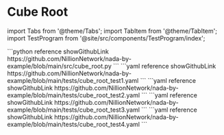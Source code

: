 # Cube Root

import Tabs from '@theme/Tabs';
import TabItem from '@theme/TabItem';
import TestProgram from '@site/src/components/TestProgram/index';

<Tabs>

<TabItem value="program" label="Nada program" default>
```python reference showGithubLink
https://github.com/NillionNetwork/nada-by-example/blob/main/src/cube_root.py
```
</TabItem>

<TabItem value="test-1" label="Test 1">
```yaml reference showGithubLink
https://github.com/NillionNetwork/nada-by-example/blob/main/tests/cube_root_test1.yaml
```
</TabItem>
<TabItem value="test-2" label="Test 2">
```yaml reference showGithubLink
https://github.com/NillionNetwork/nada-by-example/blob/main/tests/cube_root_test2.yaml
```
</TabItem>
<TabItem value="test-3" label="Test 3">
```yaml reference showGithubLink
https://github.com/NillionNetwork/nada-by-example/blob/main/tests/cube_root_test3.yaml
```
</TabItem>
<TabItem value="test-4" label="Test 4">
```yaml reference showGithubLink
https://github.com/NillionNetwork/nada-by-example/blob/main/tests/cube_root_test4.yaml
```
</TabItem>
</Tabs>

<TestProgram programName="cube_root" testFileName="cube_root_test1"/>
